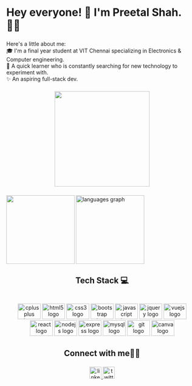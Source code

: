 <h1 align="left">Hey everyone! 👋 I'm Preetal Shah. 👩‍💻</h1>

###

<p align="left">Here's a little about me:<br>🎓 I'm a final year student at VIT Chennai specializing in Electronics & Computer engineering. <br>💯 A quick learner who is constantly searching for new technology to experiment with.<br>✨ An aspiring full-stack dev.</p>

###

<div align="center">
  <img height="250" src="https://media.giphy.com/media/1XCcD9VLQZ2Io/giphy.gif" />
</div>

###

<a href="https://github.com/pree251/github-readme-stats">
  <img align="left" height="180" src="https://github-readme-stats.vercel.app/api?username=pree251&include_all_commits=true&show_icons=true&theme=radical"/>
</a>
<a href="https://github.com/pree251/github-readme-stats">
  <img align="center" height="180" src="https://github-readme-stats.vercel.app/api/top-langs?locale=en&hide_title=false&layout=compact&card_width=320&langs_count=5&theme=radical&hide_border=false&username=pree251" height="200" alt="languages graph"/>
</a>

###

<h2 align="center">Tech Stack 💻</h2>

###

<br clear="both">

<div align="center">
  <img src="https://cdn.jsdelivr.net/gh/devicons/devicon/icons/cplusplus/cplusplus-original.svg" height="41" width="60" alt="cplusplus logo"  />
  <img src="https://cdn.jsdelivr.net/gh/devicons/devicon/icons/html5/html5-original.svg" height="41" width="60" alt="html5 logo"  />
  <img src="https://cdn.jsdelivr.net/gh/devicons/devicon/icons/css3/css3-original.svg" height="41" width="60" alt="css3 logo"  />
  <img src="https://cdn.jsdelivr.net/gh/devicons/devicon/icons/bootstrap/bootstrap-original.svg" height="41" width="60" alt="bootstrap logo"  />
  <img src="https://cdn.jsdelivr.net/gh/devicons/devicon/icons/javascript/javascript-original.svg" height="41" width="60" alt="javascript logo"  />
  <img src="https://cdn.jsdelivr.net/gh/devicons/devicon/icons/jquery/jquery-original.svg" height="41" width="60" alt="jquery logo"  />
  <img src="https://cdn.jsdelivr.net/gh/devicons/devicon/icons/vuejs/vuejs-original.svg" height="41" width="60" alt="vuejs logo"  />
  <img src="https://cdn.jsdelivr.net/gh/devicons/devicon/icons/react/react-original.svg" height="41" width="60" alt="react logo"  />
  <img src="https://cdn.jsdelivr.net/gh/devicons/devicon/icons/nodejs/nodejs-original.svg" height="41" width="60" alt="nodejs logo"  />
  <img src="https://cdn.jsdelivr.net/gh/devicons/devicon/icons/express/express-original.svg" height="41" width="60" alt="express logo"  />
  <img src="https://cdn.jsdelivr.net/gh/devicons/devicon/icons/mysql/mysql-original.svg" height="41" width="60" alt="mysql logo"  />
  <img src="https://cdn.jsdelivr.net/gh/devicons/devicon/icons/git/git-original.svg" height="41" width="60" alt="git logo"  />
  <img src="https://cdn.jsdelivr.net/gh/devicons/devicon/icons/canva/canva-original.svg" height="41" width="60" alt="canva logo"  />
</div>

###

<h2 align="center">Connect with me🙋‍♀️</h2>

###

<div align="center">
  <a href="https://www.linkedin.com/in/preetal-shah-41a40a1b2/" target="_blank">
    <img src="https://img.shields.io/static/v1?message=LinkedIn&logo=linkedin&label=&color=0077B5&logoColor=white&labelColor=&style=for-the-badge" height="31" alt="linkedin logo"  />
  </a>
  <a href="https://twitter.com/p_retzel" target="_blank">
    <img src="https://img.shields.io/static/v1?message=Twitter&logo=twitter&label=&color=1DA1F2&logoColor=white&labelColor=&style=for-the-badge" height="31" alt="twitter logo"  />
  </a>
</div>

###
